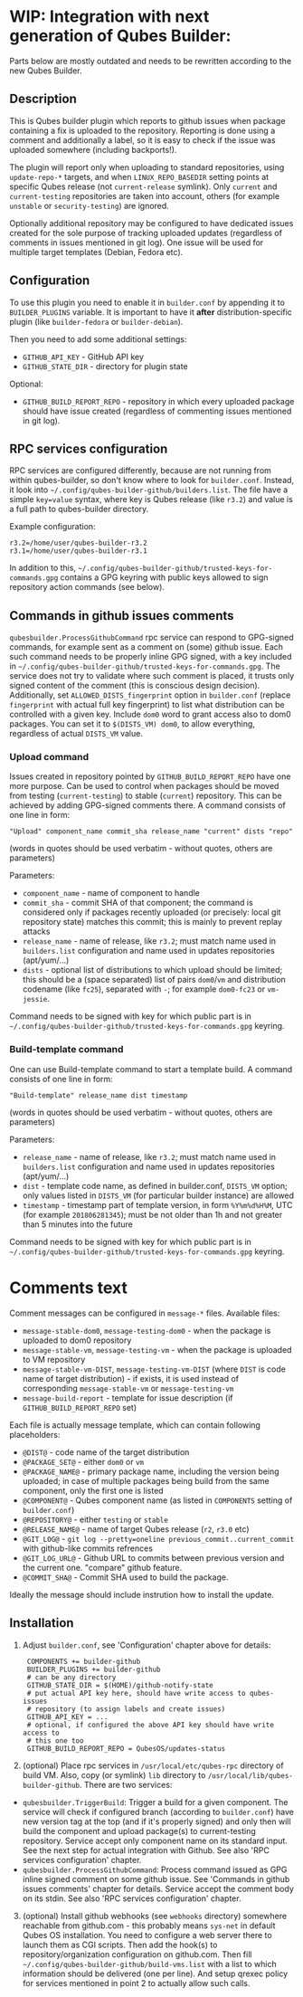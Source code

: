 WIP: Integration with next generation of Qubes Builder:
===

Parts below are mostly outdated and needs to be rewritten according to 
the new Qubes Builder.

Description
-----------

This is Qubes builder plugin which reports to github issues when package
containing a fix is uploaded to the repository. Reporting is done using a
comment and additionally a label, so it is easy to check if the issue was
uploaded somewhere (including backports!).

The plugin will report only when uploading to standard repositories, using
`update-repo-*` targets, and when `LINUX_REPO_BASEDIR` setting points at
specific Qubes release (not `current-release` symlink). Only `current` and
`current-testing` repositories are taken into account, others (for example
`unstable` or `security-testing`) are ignored.

Optionally additional repository may be configured to have dedicated issues
created for the sole purpose of tracking uploaded updates (regardless of
comments in issues mentioned in git log). One issue will be used for multiple
target templates (Debian, Fedora etc).

Configuration
-------------

To use this plugin you need to enable it in  `builder.conf` by appending it to
`BUILDER_PLUGINS` variable. It is important to have it **after**
distribution-specific plugin (like `builder-fedora` or `builder-debian`).

Then you need to add some additional settings:

 * `GITHUB_API_KEY` - GitHub API key
 * `GITHUB_STATE_DIR` - directory for plugin state

Optional:

 * `GITHUB_BUILD_REPORT_REPO` - repository in which every uploaded package
   should have issue created (regardless of commenting issues mentioned in git
   log).


RPC services configuration
--------------------------

RPC services are configured differently, because are not running from within
qubes-builder, so don't know where to look for `builder.conf`. Instead, it look
into `~/.config/qubes-builder-github/builders.list`. The file have a simple
`key=value` syntax, where key is Qubes release (like `r3.2`) and value is a
full path to qubes-builder directory.

Example configuration:

    r3.2=/home/user/qubes-builder-r3.2
    r3.1=/home/user/qubes-builder-r3.1

In addition to this,
`~/.config/qubes-builder-github/trusted-keys-for-commands.gpg` contains a
GPG keyring with public keys allowed to sign repository action commands (see below).

Commands in github issues comments
----------------------------------

`qubesbuilder.ProcessGithubCommand` rpc service can respond to GPG-signed
commands, for example sent as a comment on (some) github issue. Each such
command needs to be properly inline GPG signed, with a key included in
`~/.config/qubes-builder-github/trusted-keys-for-commands.gpg`. The service
does not try to validate where such comment is placed, it trusts only signed
content of the comment (this is conscious design decision).
Additionally, set `ALLOWED_DISTS_fingerprint` option in `builder.conf` (replace
`fingerprint` with actual full key fingerprint) to list what
distribution can be controlled with a given key. Include `dom0` word to grant
access also to dom0 packages. You can set it to `$(DISTS_VM) dom0`, to allow
everything, regardless of actual `DISTS_VM` value.

### Upload command ###

Issues created in repository pointed by `GITHUB_BUILD_REPORT_REPO` have one
more purpose. Can be used to control when packages should be moved from testing
(`current-testing`) to stable (`current`) repository. This can be achieved by
adding GPG-signed comments there. A command consists of one line in form:

    "Upload" component_name commit_sha release_name "current" dists "repo"

(words in quotes should be used verbatim - without quotes, others are parameters)

Parameters:

  - `component_name` - name of component to handle
  - `commit_sha` - commit SHA of that component; the command is considered only
    if packages recently uploaded (or precisely: local git repository state)
    matches this commit; this is mainly to prevent replay attacks
  - `release_name` - name of release, like `r3.2`; must match name used in
    `builders.list` configuration and name used in updates repositories
    (apt/yum/...)
  - `dists` - optional list of distributions to which upload should be limited;
    this should be a (space separated) list of pairs `dom0`/`vm` and distribution
    codename (like `fc25`), separated with `-`; for example `dom0-fc23` or
    `vm-jessie`.

Command needs to be signed with key for which public part is in
`~/.config/qubes-builder-github/trusted-keys-for-commands.gpg` keyring.

### Build-template command ###

One can use Build-template command to start a template build. A command
consists of one line in form:

    "Build-template" release_name dist timestamp

(words in quotes should be used verbatim - without quotes, others are parameters)

Parameters:

  - `release_name` - name of release, like `r3.2`; must match name used in
    `builders.list` configuration and name used in updates repositories
    (apt/yum/...)
  - `dist` - template code name, as defined in builder.conf, `DISTS_VM` option;
    only values listed in `DISTS_VM` (for particular builder instance) are
    allowed
  - `timestamp` - timestamp part of template version, in form `%Y%m%d%H%M`, UTC
    (for example `201806281345`); must be not older than 1h and not greater
    than 5 minutes into the future
  
Command needs to be signed with key for which public part is in
`~/.config/qubes-builder-github/trusted-keys-for-commands.gpg` keyring.

Comments text
=============

Comment messages can be configured in `message-*` files. Available files:
 * `message-stable-dom0`, `message-testing-dom0` - when the package is uploaded to
   dom0 repository
 * `message-stable-vm`, `message-testing-vm` - when the package is uploaded to
   VM repository
 * `message-stable-vm-DIST`, `message-testing-vm-DIST` (where `DIST` is code
   name of target distribution) - if exists, it is used instead of
   corresponding `message-stable-vm` or `message-testing-vm`
 * `message-build-report` - template for issue description (if
   `GITHUB_BUILD_REPORT_REPO` set)

Each file is actually message template, which can contain following placeholders:
 * `@DIST@` - code name of the target distribution
 * `@PACKAGE_SET@` - either `dom0` or `vm`
 * `@PACKAGE_NAME@` - primary package name, including the version being
   uploaded; in case of multiple packages being build from the same component,
   only the first one is listed
 * `@COMPONENT@` - Qubes component name (as listed in `COMPONENTS` setting of `builder.conf`)
 * `@REPOSITORY@` - either `testing` or `stable`
 * `@RELEASE_NAME@` - name of target Qubes release (`r2`, `r3.0` etc)
 * `@GIT_LOG@` - `git log --pretty=oneline previous_commit..current_commit` with github-like commits refrences
 * `@GIT_LOG_URL@` - Github URL to commits between previous version and the current one. "compare" github feature.
 * `@COMMIT_SHA@` - Commit SHA used to build the package.

Ideally the message should include instrution how to install the update.

Installation
------------

1. Adjust `builder.conf`, see 'Configuration' chapter above for details:

        COMPONENTS += builder-github
        BUILDER_PLUGINS += builder-github
        # can be any directory
        GITHUB_STATE_DIR = $(HOME)/github-notify-state
        # put actual API key here, should have write access to qubes-issues
        # repository (to assign labels and create issues)
        GITHUB_API_KEY = ...
        # optional, if configured the above API key should have write access to
        # this one too
        GITHUB_BUILD_REPORT_REPO = QubesOS/updates-status

2. (optional) Place rpc services in `/usr/local/etc/qubes-rpc` directory of
   build VM. Also, copy (or symlink) `lib` directory to
   `/usr/local/lib/qubes-builder-github`. There are two services:

- `qubesbuilder.TriggerBuild`: Trigger a build for a given component. The
   service will check if configured branch (according to `builder.conf`) have
   new version tag at the top (and if it's properly signed) and only then will
   build the component and upload package(s) to current-testing repository.
   Service accept only component name on its standard input. See the next step
   for actual integration with Github. See also 'RPC services configuration'
   chapter.
- `qubesbuilder.ProcessGithubCommand`: Process command issued as GPG inline
   signed comment on some github issue. See 'Commands in github issues
   comments' chapter for details. Service accept the comment body on its stdin.
   See also 'RPC services configuration' chapter.

3. (optional) Install github webhooks (see `webhooks` directory)
   somewhere reachable from github.com - this probably means `sys-net` in
   default Qubes OS installation. You need to configure a web server there to
   launch them as CGI scripts. Then add the hook(s) to repository/organization
   configuration on github.com. Then fill
   `~/.config/qubes-builder-github/build-vms.list` with a list to which
   information should be delivered (one per line). And setup qrexec policy for
   services mentioned in point 2 to actually allow such calls.

